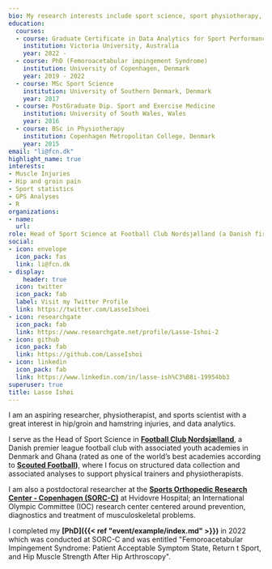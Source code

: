 ```yaml
---
bio: My research interests include sport science, sport physiotherapy, and sport injuries.
education:
  courses:
  - course: Graduate Certificate in Data Analytics for Sport Performance
    institution: Victoria University, Australia
    year: 2022 - 
  - course: PhD (Femoroacetabular impingement Syndrome)
    institution: University of Copenhagen, Denmark
    year: 2019 - 2022
  - course: MSc Sport Science
    institution: University of Southern Denmark, Denmark
    year: 2017
  - course: PostGraduate Dip. Sport and Exercise Medicine
    institution: University of South Wales, Wales
    year: 2016
  - course: BSc in Physiotherapy
    institution: Copenhagen Metropolitan College, Denmark
    year: 2015
email: "li@fcn.dk"
highlight_name: true
interests:
- Muscle Injuries
- Hip and groin pain
- Sport statistics
- GPS Analyses
- R
organizations:
- name:
  url: 
role: Head of Sport Science at Football Club Nordsjælland (a Danish first tier club), and postdoc at Sports Orthopedic Research Center - Copenhagen (SORC-C)
social:
- icon: envelope
  icon_pack: fas
  link: li@fcn.dk
- display:
    header: true
  icon: twitter
  icon_pack: fab
  label: Visit my Twitter Profile
  link: https://twitter.com/LasseIshoei
- icon: researchgate
  icon_pack: fab
  link: https://www.researchgate.net/profile/Lasse-Ishoi-2
- icon: github
  icon_pack: fab
  link: https://github.com/LasseIshoi
- icon: linkedin
  icon_pack: fab
  link: https://www.linkedin.com/in/lasse-ish%C3%B8i-19954bb3
superuser: true
title: Lasse Ishøi
---
```


I am an aspiring researcher, physiotherapist, and sports scientist with a great interest in hip/groin and hamstring injuries, and data analytics.  

I serve as the Head of Sport Science in **[Football Club Nordsjælland](https://www.fcn.dk)**, a Danish premier league football club with associated youth academies in Denmark and Ghana (rated as one of the world’s best academies according to **[Scouted Football](https://www.scoutedftbl.com/best-young-football-players/academies/))**, where I focus on structured data collection and associated analyses to support physical trainers and physiotherapists.

I am also a postdoctoral researcher at the **[Sports Orthopedic Research Center - Copenhagen (SORC-C)](https://www.hvidovrehospital.dk/sorc-c/Pages/default.aspx)** at Hvidovre Hospital; an International Olympic Committee (IOC) research center centered around prevention, diagnostics and treatment of musculoskeletal problems.  

I completed my **[PhD]({{< ref "event/example/index.md" >}})** in 2022 which was conducted at SORC-C and was entitled "Femoroacetabular Impingement Syndrome: Patient Acceptable Symptom State, Return t Sport, and Hip Muscle Strength After Hip Arthroscopy".



